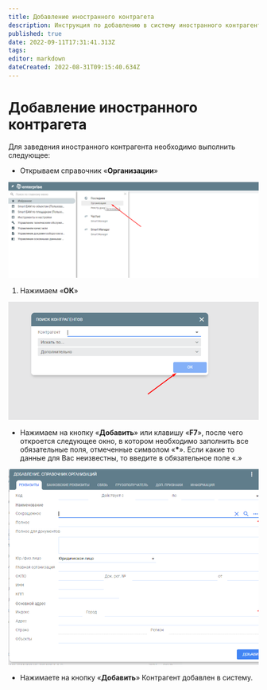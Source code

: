 ```yaml
---
title: Добавление иностранного контрагета
description: Инструкция по добавлению в систему иностранного контрагента
published: true
date: 2022-09-11T17:31:41.313Z
tags: 
editor: markdown
dateCreated: 2022-08-31T09:15:40.634Z
---
```


# Добавление иностранного контрагета

Для заведения иностранного контрагента необходимо выполнить следующее:

* Открываем справочник «**Организации**»

![](<../../assets/0 (64).png>)

1. Нажимаем «**ОК**»

![](<../../assets/1 (119).png>)

* Нажимаем на кнопку «**Добавить**» или клавишу «**F7**», после чего откроется следующее окно, в котором необходимо заполнить все обязательные поля, отмеченные символом «**\***». Если какие то данные для Вас неизвестны, то введите в обязательное поле «.»

![](<../../assets/2 (133).png>)

* Нажимаете на кнопку «**Добавить**» Контрагент добавлен в систему.

